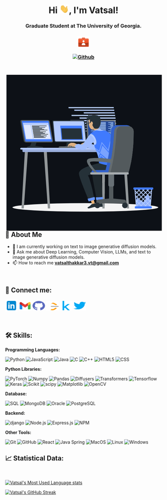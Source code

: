 <h1 align="center"><b>Hi <img src = "./Images/wave.gif" width = 30px>, I'm Vatsal!</b></h1>
<h3 align="center">Graduate Student at The University of Georgia.</h3>
<h3 align="center">
<a href='https://vatsalthakkar3.github.io/'><img align="center"
      src="./Images/portfolio.png"
      alt="[Portfolio](https://vatsalthakkar3.github.io/)" height="40" width="40" /></a>

[![Github](https://img.shields.io/github/followers/vatsalthakkar3?label=Follow&style=social)](https://github.com/vatsalthakkar3)
</h3>
<br>



<p><img align="right" src="./Images/animation.gif" alt="" /></p>

## **🚀 About Me**

- 🤖 I am currently working on text to image generative diffusion models.
- 💬 Ask me about Deep Learning, Computer Vision, LLMs, and text to image generative diffusion models.
- 📫 How to reach me **vatsalthakkar3.vt@gmail.com**


<br>

## **🔗 Connect me:**

<p align="left">
    <a href="https://www.linkedin.com/in/vatsal-thakkar-880320161/" target="blank"><img align="center"
      src="./Images/contact/linkedin.svg"
      alt="[VatsalThakkar](https://www.linkedin.com/in/vatsal-thakkar-880320161/)" height="40" width="40" /></a>
    <a href="mailto: vatsalthakkar3.vt@gmail.com" target="blank"><img align="center"
      src="./Images/contact/icons8-gmail-96.svg"
      alt="[VatsalThakkar](mailto: vatsalthakkar3.vt@gmail.com)" height="35" width="40" /></a>
    <a href="https://github.com/vatsalthakkar3" target="blank"><img align="center"
      src="./Images/contact/github.svg"
      alt="[VatsalThakkar](https://github.com/vatsalthakkar3)" height="30" width="40" /></a>
    <a href="https://leetcode.com/Vatsalthakkar3/" target="blank"><img align="center"
      src="./Images/contact/leetcode.svg"
      alt="[VatsalThakkar](https://leetcode.com/Vatsalthakkar3/)" height="30" width="40" /></a>
    <a href="https://www.kaggle.com/vatsalthakkar" target="blank"><img align="center"
      src="./Images/contact/kaggle.svg"
      alt="[VatsalThakkar](https://www.kaggle.com/vatsalthakkar)" height="30" width="40" /></a>
    <a href="https://twitter.com/VatsalThakkar33" target="blank"><img align="center"
      src="./Images/contact/twitter.svg"
      alt="[VatsalThakkar](https://twitter.com/VatsalThakkar33)" height="30" width="40" /></a>
</p>

<br>

## **🛠 Skills:**

**Programming Languages:**

![Python](https://img.shields.io/badge/-Python-000000?style=flat&logo=python)
![JavaScript](https://img.shields.io/badge/-JavaScript-000000?style=flat&logo=javascript)
![Java](https://img.shields.io/badge/-Java-000000?style=flat&logo=Java&logoColor=007396)
![C](https://img.shields.io/badge/-C-000000?style=flat&logo=C)
![C++](https://img.shields.io/badge/-C++-000000?style=flat&logo=C%2B%2B&logoColor=00599C)
![HTML5](https://img.shields.io/badge/-HTML5-000000?style=flat&logo=HTML5)
![CSS](https://img.shields.io/badge/-CSS-000000?style=flat&logo=css3&logoColor=blue)



**Python Libraries:**

![PyTorch](https://img.shields.io/badge/-PyTorch-000000?style=flat&logo=pytorch&logoColor=F05032)
![Numpy](https://img.shields.io/badge/-Numpy-000000?style=flat&logo=numpy&logoColor=blue)
![Pandas](https://img.shields.io/badge/-Pandas-000000?style=flat&logo=pandas&logoColor=yellow)
![Diffusers](https://img.shields.io/badge/🧨-Diffusers-000000?style=flat)
![Transformers](https://img.shields.io/badge/🤗-Transformers-000000?style=flat)
![Tensorflow](https://img.shields.io/badge/-Tensorflow-000000?style=flat&logo=tensorflow)
![Keras](https://img.shields.io/badge/-Keras-000000?style=flat&logo=keras&logoColor=red)
![Scikit](https://img.shields.io/badge/-Scikit-000000?style=flat&logo=scikitlearn&logoColor=orange)
![scipy](https://img.shields.io/badge/-scipy-000000?style=flat&logo=scipy&logoColor=blue)
![Matplotlib](https://img.shields.io/badge/-Matplotlib-000000?style=flat&logo=matplotlib&logoColor=F05032)
![OpenCV](https://img.shields.io/badge/-OpenCV-000000?style=flat&logo=opencv&logoColor=green)



**Database:**

![SQL](https://img.shields.io/badge/-SQL-000000?style=flat&logo=MySQL)
![MongoDB](https://img.shields.io/badge/-MongoDB-000000?style=flat&logo=mongodb)
![Oracle](https://img.shields.io/badge/-Oracle-000000?style=flat&logo=oracle&logoColor=F05032)
![PostgreSQL](https://img.shields.io/badge/-PostgreSQL-000000?style=flat&logo=postgresql)

**Backend:**

![django](https://img.shields.io/badge/-Django-000000?style=flat&logo=django)
![Node.js](https://img.shields.io/badge/-Node.js-000000?style=flat&logo=node.js&logoColor=339933)
![Express.js](https://img.shields.io/badge/-express.js-000000?style=flat&logo=express&logoColor=skyblue)
![NPM](https://img.shields.io/badge/-NPM-000000?style=flat&logo=npm&logoColor=ffffff)


**Other Tools:**

![Git](https://img.shields.io/badge/-Git-000000?style=flat&logo=git&logoColor=F05032)
![GitHub](https://img.shields.io/badge/-GitHub-000000?style=flat&logo=github&logoColor=FFFFFF)
![React](https://img.shields.io/badge/-React-000000?style=flat&logo=React&logoColor=61DAFB)
![Java Spring](https://img.shields.io/badge/-Spring-000000?style=flat&logo=spring&logoColor=6DB33F)
![MacOS](https://img.shields.io/badge/-MacOS-000000?style=flat&logo=apple&logoColor=ffffff)
![Linux](https://img.shields.io/badge/-LinuxOS-000000?style=flat&logo=linux&logoColor=FCC624)
![Windows](https://img.shields.io/badge/-WindowsOS-000000?style=flat&logo=windows&logoColor=blue)

<!-- <p align="left"> <a href="https://developer.android.com" target="_blank" rel="noreferrer"> <img
      src="https://raw.githubusercontent.com/devicons/devicon/master/icons/android/android-original-wordmark.svg"
      alt="android" width="40" height="40" /> </a> <a href="https://getbootstrap.com" target="_blank" rel="noreferrer">
    <img src="https://raw.githubusercontent.com/devicons/devicon/master/icons/bootstrap/bootstrap-plain-wordmark.svg"
      alt="bootstrap" width="40" height="40" /> </a> <a href="https://www.cprogramming.com/" target="_blank"
    rel="noreferrer"> <img src="https://raw.githubusercontent.com/devicons/devicon/master/icons/c/c-original.svg"
      alt="c" width="40" height="40" /> </a> <a href="https://www.w3schools.com/cpp/" target="_blank" rel="noreferrer">
    <img src="https://raw.githubusercontent.com/devicons/devicon/master/icons/cplusplus/cplusplus-original.svg"
      alt="cplusplus" width="40" height="40" /> </a> <a href="https://www.w3schools.com/css/" target="_blank"
    rel="noreferrer"> <img
      src="https://raw.githubusercontent.com/devicons/devicon/master/icons/css3/css3-original-wordmark.svg" alt="css3"
      width="40" height="40" /> </a> <a href="https://www.w3.org/html/" target="_blank" rel="noreferrer"> <img
      src="https://raw.githubusercontent.com/devicons/devicon/master/icons/html5/html5-original-wordmark.svg"
      alt="html5" width="40" height="40" /> </a> <a href="https://www.adobe.com/in/products/illustrator.html"
    target="_blank" rel="noreferrer"> <img
      src="https://www.vectorlogo.zone/logos/adobe_illustrator/adobe_illustrator-icon.svg" alt="illustrator" width="40"
      height="40" /> </a> <a href="https://www.java.com" target="_blank" rel="noreferrer"> <img
      src="https://raw.githubusercontent.com/devicons/devicon/master/icons/java/java-original.svg" alt="java" width="40"
      height="40" /> </a> <a href="https://developer.mozilla.org/en-US/docs/Web/JavaScript" target="_blank"
    rel="noreferrer"> <img
      src="https://raw.githubusercontent.com/devicons/devicon/master/icons/javascript/javascript-original.svg"
      alt="javascript" width="40" height="40" /> </a> <a href="https://kotlinlang.org" target="_blank" rel="noreferrer">
    <img src="https://www.vectorlogo.zone/logos/kotlinlang/kotlinlang-icon.svg" alt="kotlin" width="40" height="40" />
  </a> <a href="https://www.mysql.com/" target="_blank" rel="noreferrer"> <img
      src="https://raw.githubusercontent.com/devicons/devicon/master/icons/mysql/mysql-original-wordmark.svg"
      alt="mysql" width="40" height="40" /> </a> </a> <a href="https://nodejs.org" target="_blank" rel="noreferrer"> <img
      src="https://raw.githubusercontent.com/devicons/devicon/master/icons/nodejs/nodejs-original-wordmark.svg"
      alt="nodejs" width="40" height="40" /> </a> <a href="https://pandas.pydata.org/" target="_blank" rel="noreferrer">
    <img
      src="https://raw.githubusercontent.com/devicons/devicon/2ae2a900d2f041da66e950e4d48052658d850630/icons/pandas/pandas-original.svg"
      alt="pandas" width="40" height="40" /> </a> <a href="https://www.photoshop.com/en" target="_blank"
    rel="noreferrer"> <img
      src="https://raw.githubusercontent.com/devicons/devicon/master/icons/photoshop/photoshop-line.svg" alt="photoshop"
      width="40" height="40" /> </a> <a href="https://www.python.org" target="_blank" rel="noreferrer"> <img
      src="https://raw.githubusercontent.com/devicons/devicon/master/icons/python/python-original.svg" alt="python"
      width="40" height="40" /> </a> <a href="https://reactjs.org/" target="_blank" rel="noreferrer"> <img
      src="https://raw.githubusercontent.com/devicons/devicon/master/icons/react/react-original-wordmark.svg"
      alt="react" width="40" height="40" /> </a> <a href="https://sass-lang.com" target="_blank" rel="noreferrer"> <img
      src="https://raw.githubusercontent.com/devicons/devicon/master/icons/sass/sass-original.svg" alt="sass" width="40"
      height="40" /> </a> </p>

<br> -->

## **📈 Statistical Data:**

<br>

[![Vatsal's Most Used Language stats](https://github-readme-stats.vercel.app/api/top-langs?username=vatsalthakkar3&show_icons=true&locale=en&bg_color=0d1117&text_color=ffffff&layout=compact)](https://github.com/vatsalthakkar3/)

[![Vatsal's GitHub Streak](https://github-readme-streak-stats.herokuapp.com?user=Vatsalthakkar3&theme=dark&border_radius=7.5&exclude_days=Sun)](https://leetcode.com/Vatsalthakkar3/)





<!-- [![Vatsal's Github stats](https://github-readme-stats.vercel.app/api?username=vatsalthakkar3&show_icons=true&locale=en&bg_color=0d1117&text_color=ffffff&repo=convoychat)](https://github.com/vatsalthakkar3/) -->